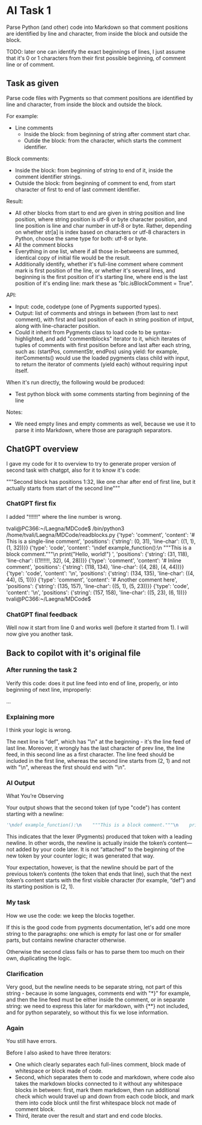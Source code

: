# AI Task 1

Parse Python (and other) code into Markdown so that comment positions are identified by line and character, from inside the block and outside the block.

TODO: later one can identify the exact beginnings of lines, I just assume that it's 0 or 1 characters from their first possible beginning, of comment line or of comment.

## Task as given

Parse code files with Pygments so that comment positions are identified by line and character, from inside the block and outside the block.

For example:
- Line comments
  - Inside the block: from beginning of string after comment start char.
  - Outide the block: from the character, which starts the comment identifier.

Block comments:
  - Inside the block: from beginning of string to end of it, inside the comment identifier strings.
  - Outside the block: from beginning of comment to end, from start character of first to end of last comment identifier.

Result:
- All other blocks from start to end are given in string position and line position, where string position is utf-8 or byte character position, and line position is line and char number in utf-8 or byte. Rather, depending on whether str[a] is index based on characters or utf-8 characters in Python, choose the same type for both: utf-8 or byte.
- All the comment blocks
- Everything in one list, where if all those in-betweens are summed, identical copy of initial file would be the result.
- Additionally identify, whether it's full-line comment where comment mark is first position of the line, or whether it's several lines, and beginning is the first position of it's starting line, where end is the last position of it's ending line: mark these as "blc.isBlockComment = True".

API:
- Input: code, codetype (one of Pygments supported types).
- Output: list of comments and strings in between (from last to next comment), with first and last position of each in string position of intput, along with line-character position.
- Could it inherit from Pygments class to load code to be syntax-highlighted, and add "commentblocks" iterator to it, which iterates of tuples of comments with first position before and last after each string, such as: (startPos, commentStr, endPos) using yield: for example, iterComments() would use the loaded pygments class child with input, to return the iterator of comments (yield each) without requiring input itself.

When it's run directly, the following would be produced:
- Test python block with some comments starting from beginning of the line

Notes:
- We need empty lines and empty comments as well, because we use it to parse it into Markdown, where those are paragraph separators.

## ChatGPT overview

I gave my code for it to overview to try to generate proper version of second task with chatgpt, also for it to know it's code:

"""Second block has positions 1:32, like one char after end of first line, but it actually starts from start of the second line"""

### ChatGPT first fix

I added "!!!!!!" where the line number is wrong.

tvali@PC366:~/Laegna/MDCode$ /bin/python3 /home/tvali/Laegna/MDCode/readblocks.py
{'type': 'comment', 'content': '# This is a single-line comment', 'positions': {'string': (0, 31), 'line-char': ((1, 1), (1, 32))}}
{'type': 'code', 'content': '\ndef example_function():\n    """This is a block comment."""\n    print("Hello, world!") ', 'positions': {'string': (31, 118), 'line-char': ((1!!!!!!, 32), (4, 28))}}
{'type': 'comment', 'content': '# Inline comment', 'positions': {'string': (118, 134), 'line-char': ((4, 28), (4, 44))}}
{'type': 'code', 'content': '\n', 'positions': {'string': (134, 135), 'line-char': ((4, 44), (5, 1))}}
{'type': 'comment', 'content': '# Another comment here', 'positions': {'string': (135, 157), 'line-char': ((5, 1), (5, 23))}}
{'type': 'code', 'content': '\n', 'positions': {'string': (157, 158), 'line-char': ((5, 23), (6, 1))}}
tvali@PC366:~/Laegna/MDCode$ 

### ChatGPT final feedback

Well now it start from line 0 and works well (before it started from 1). I will now give you another task.

## Back to copilot with it's original file

### After running the task 2

Verify this code: does it put line feed into end of line, properly, or into beginning of next line, improperly:

...


### Explaining more

I think your logic is wrong.

The next line is "def", which has "\n" at the beginning - it's the line feed of last line. Moreover, it wrongly has the last character of prev line, the line feed, in this second line as a first character. The line feed should be included in the first line, whereas the second line starts from (2, 1) and not with "\n", whereas the first should end with "\n".

### AI Output

What You’re Observing

Your output shows that the second token (of type "code") has content starting with a newline:
```python
'\ndef example_function():\n    """This is a block comment."""\n    print("Hello, world!") '
```

This indicates that the lexer (Pygments) produced that token with a leading newline. In other words, the newline is actually inside the token’s content—not added by your code later. It is not “attached” to the beginning of the new token by your counter logic; it was generated that way.

Your expectation, however, is that the newline should be part of the previous token’s contents (the token that ends that line), such that the next token’s content starts with the first visible character (for example, “def”) and its starting position is (2, 1).

### My task

How we use the code: we keep the blocks together.

If this is the good code from pygments documentation, let's add one more string to the paragraphs: one which is empty for last one or for smaller parts, but contains newline character otherwise.

Otherwise the second class fails or has to parse them too much on their own, duplicating the logic.

### Clarification

Very good, but the newline needs to be separate string, not part of this string - because in some languages, comments end with "*}" for example, and then the line feed must be either inside the comment, or in separate string: we need to express this later for markdown, with {**} not included, and for python separately, so without this fix we lose information.

### Again

You still have errors.

Before I also asked to have three iterators:
- One which clearly separates each full-lines comment, block made of whitespace or block made of code.
- Second, which separates them to code and markdown, where code also takes the markdown blocks connected to it without any whitespace blocks in between: first, mark them markdown, then run additional check which would travel up and down from each code block, and mark them into code block until the first whitespace block not made of comment block.
- Third, iterate over the result and start and end code blocks.
